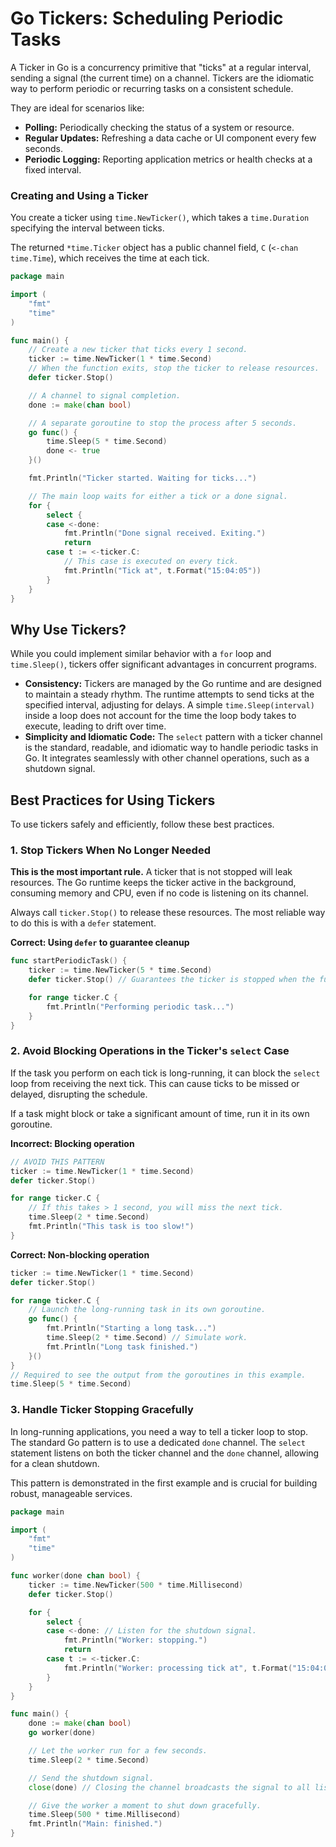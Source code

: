 # Go Tickers: Scheduling Periodic Tasks

A Ticker in Go is a concurrency primitive that "ticks" at a regular interval, sending a signal (the current time) on a channel. Tickers are the idiomatic way to perform periodic or recurring tasks on a consistent schedule.

They are ideal for scenarios like:

- **Polling:** Periodically checking the status of a system or resource.
- **Regular Updates:** Refreshing a data cache or UI component every few seconds.
- **Periodic Logging:** Reporting application metrics or health checks at a fixed interval.

### Creating and Using a Ticker

You create a ticker using `time.NewTicker()`, which takes a `time.Duration` specifying the interval between ticks.

The returned `*time.Ticker` object has a public channel field, `C` (`<-chan time.Time`), which receives the time at each tick.

```go
package main

import (
	"fmt"
	"time"
)

func main() {
	// Create a new ticker that ticks every 1 second.
	ticker := time.NewTicker(1 * time.Second)
	// When the function exits, stop the ticker to release resources.
	defer ticker.Stop()

	// A channel to signal completion.
	done := make(chan bool)

	// A separate goroutine to stop the process after 5 seconds.
	go func() {
		time.Sleep(5 * time.Second)
		done <- true
	}()

	fmt.Println("Ticker started. Waiting for ticks...")

	// The main loop waits for either a tick or a done signal.
	for {
		select {
		case <-done:
			fmt.Println("Done signal received. Exiting.")
			return
		case t := <-ticker.C:
			// This case is executed on every tick.
			fmt.Println("Tick at", t.Format("15:04:05"))
		}
	}
}
```

## Why Use Tickers?

While you could implement similar behavior with a `for` loop and `time.Sleep()`, tickers offer significant advantages in concurrent programs.

- **Consistency:** Tickers are managed by the Go runtime and are designed to maintain a steady rhythm. The runtime attempts to send ticks at the specified interval, adjusting for delays. A simple `time.Sleep(interval)` inside a loop does not account for the time the loop body takes to execute, leading to drift over time.
- **Simplicity and Idiomatic Code:** The `select` pattern with a ticker channel is the standard, readable, and idiomatic way to handle periodic tasks in Go. It integrates seamlessly with other channel operations, such as a shutdown signal.

## Best Practices for Using Tickers

To use tickers safely and efficiently, follow these best practices.

### 1. Stop Tickers When No Longer Needed

**This is the most important rule.** A ticker that is not stopped will leak resources. The Go runtime keeps the ticker active in the background, consuming memory and CPU, even if no code is listening on its channel.

Always call `ticker.Stop()` to release these resources. The most reliable way to do this is with a `defer` statement.

**Correct: Using `defer` to guarantee cleanup**

```go
func startPeriodicTask() {
    ticker := time.NewTicker(5 * time.Second)
    defer ticker.Stop() // Guarantees the ticker is stopped when the function returns.

    for range ticker.C {
        fmt.Println("Performing periodic task...")
    }
}
```

### 2. Avoid Blocking Operations in the Ticker's `select` Case

If the task you perform on each tick is long-running, it can block the `select` loop from receiving the next tick. This can cause ticks to be missed or delayed, disrupting the schedule.

If a task might block or take a significant amount of time, run it in its own goroutine.

**Incorrect: Blocking operation**

```go
// AVOID THIS PATTERN
ticker := time.NewTicker(1 * time.Second)
defer ticker.Stop()

for range ticker.C {
    // If this takes > 1 second, you will miss the next tick.
    time.Sleep(2 * time.Second)
    fmt.Println("This task is too slow!")
}
```

**Correct: Non-blocking operation**

```go
ticker := time.NewTicker(1 * time.Second)
defer ticker.Stop()

for range ticker.C {
    // Launch the long-running task in its own goroutine.
    go func() {
        fmt.Println("Starting a long task...")
        time.Sleep(2 * time.Second) // Simulate work.
        fmt.Println("Long task finished.")
    }()
}
// Required to see the output from the goroutines in this example.
time.Sleep(5 * time.Second)
```

### 3. Handle Ticker Stopping Gracefully

In long-running applications, you need a way to tell a ticker loop to stop. The standard Go pattern is to use a dedicated `done` channel. The `select` statement listens on both the ticker channel and the `done` channel, allowing for a clean shutdown.

This pattern is demonstrated in the first example and is crucial for building robust, manageable services.

```go
package main

import (
	"fmt"
	"time"
)

func worker(done chan bool) {
	ticker := time.NewTicker(500 * time.Millisecond)
	defer ticker.Stop()

	for {
		select {
		case <-done: // Listen for the shutdown signal.
			fmt.Println("Worker: stopping.")
			return
		case t := <-ticker.C:
			fmt.Println("Worker: processing tick at", t.Format("15:04:05.000"))
		}
	}
}

func main() {
	done := make(chan bool)
	go worker(done)

	// Let the worker run for a few seconds.
	time.Sleep(2 * time.Second)

	// Send the shutdown signal.
	close(done) // Closing the channel broadcasts the signal to all listeners.

	// Give the worker a moment to shut down gracefully.
	time.Sleep(500 * time.Millisecond)
	fmt.Println("Main: finished.")
}
```
